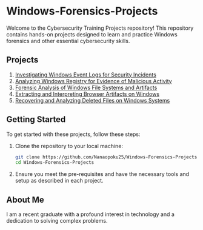 # Windows-Forensics-Projects

Welcome to the Cybersecurity Training Projects repository! This repository contains hands-on projects designed to learn and practice Windows forensics and other essential cybersecurity skills.

## Projects

1. [Investigating Windows Event Logs for Security Incidents](https://github.com/Nanaopoku25/Windows-Forensics-Projects/blob/main/Investigating%20Windows%20Event%20Logs%20for%20Security%20Incidents)
2. [Analyzing Windows Registry for Evidence of Malicious Activity](https://github.com/Nanaopoku25/Windows-Forensics-Projects/blob/main/Analyzing%20Windows%20Registry%20for%20Evidence%20of%20Malicious%20Activity)
3. [Forensic Analysis of Windows File Systems and Artifacts](https://github.com/Nanaopoku25/Windows-Forensics-Projects/blob/main/Forensic%20Analysis%20of%20Windows%20File%20Systems%20and%20Artifacts)
4. [Extracting and Interpreting Browser Artifacts on Windows](https://github.com/Nanaopoku25/Windows-Forensics-Projects/blob/main/Extracting%20and%20Interpreting%20Browser%20Artifacts%20on%20Windows)
5. [Recovering and Analyzing Deleted Files on Windows Systems](https://github.com/Nanaopoku25/Windows-Forensics-Projects/blob/main/Recovering%20and%20Analyzing%20Deleted%20Files%20on%20Windows%20Systems)

## Getting Started

To get started with these projects, follow these steps:

1. Clone the repository to your local machine:
    ```bash
    git clone https://github.com/Nanaopoku25/Windows-Forensics-Projects/tree/main
    cd Windows-Forensics-Projects
    ```

2. Ensure you meet the pre-requisites and have the necessary tools and setup as described in each project.

## About Me
I am a recent graduate with a profound interest in technology and a dedication to solving complex problems.


